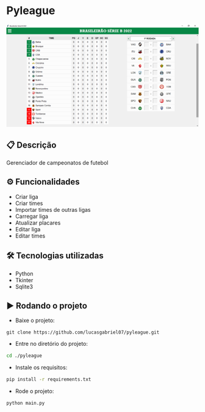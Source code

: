 # Pyleague

![Screenshot](screenshot.png)

## 📋 Descrição

Gerenciador de campeonatos de futebol

## ⚙ Funcionalidades

- Criar liga
- Criar times
- Importar times de outras ligas
- Carregar liga
- Atualizar placares
- Editar liga
- Editar times

## 🛠 Tecnologias utilizadas

- Python
- Tkinter
- Sqlite3

## ▶ Rodando o projeto

- Baixe o projeto:
```git
git clone https://github.com/lucasgabriel07/pyleague.git
```

- Entre no diretório do projeto:
```bash
cd ./pyleague
```

- Instale os requisitos:
```bash
pip install -r requirements.txt
```

- Rode o projeto:
```bash
python main.py
```

##
